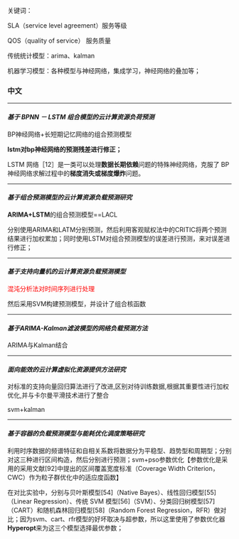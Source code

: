 关键词：

SLA（service level agreement）服务等级

QOS（quality of service） 服务质量

传统统计模型：arima、kalman

机器学习模型：各种模型与神经网络，集成学习，神经网络的叠加等；

### 中文

---

#### *基于 BPNN － LSTM 组合模型的云计算资源负荷预测*

BP神经网络+长短期记忆网络的组合预测模型

**lstm对bp神经网络的预测残差进行修正；**

LSTM 网络［12］是一类可以处理**数据长期依赖**问题的特殊神经网络，克服了 BP 神经网络求解过程中的**梯度消失或梯度爆炸**问题。

---

#### *基于组合预测模型的云计算资源负载预测研究*

**ARIMA+LSTM**的组合预测模型==LACL

分别使用ARIMA和LATM分别预测，然后利用客观赋权法中的CRITIC将两个预测结果进行加权累加；同时使用LSTM对组合预测模型的误差进行预测，来对误差进行修正；

---

#### *基于支持向量机的云计算资源负载预测模型*

<font color="red">混沌分析法对时间序列进行处理</font>

然后采用SVM构建预测模型，并设计了组合核函数

---

#### *基于ARIMA-Kalman滤波模型的网络负载预测方法*

ARIMA与Kalman结合

---

#### *面向能效的云计算虚拟化资源提供方法研究*

对标准的支持向量回归算法进行了改进,区别对待训练数据,根据其重要性进行加权优化,并与卡尔曼平滑技术进行了整合

svm+kalman

---

#### *基于容器的负载预测模型与能耗优化调度策略研究*

利用时序数据的频谱特征和自相关系数将数据分为平稳型、趋势型和周期型；分别对这三种进行区间构造，然后分别进行预测；svm+pso参数优化【参数优化是采用的采用文献[92]中提出的区间覆盖宽度标准（Coverage Width Criterion，CWC）作为粒子群优化中的适应度函数】

在对比实验中，分别与贝叶斯模型[54]（Native Bayes）、线性回归模型[55]（Linear Regression）、传统 SVM 模型[56]（SVM）、分类回归树模型[57]（CART）和随机森林回归模型[58]（Random Forest Regression，RFR）做对比；因为svm、cart、rfr模型的好坏取决与超参数，所以这里使用了参数优化器**Hyperopt**来为这三个模型选择最优参数；


